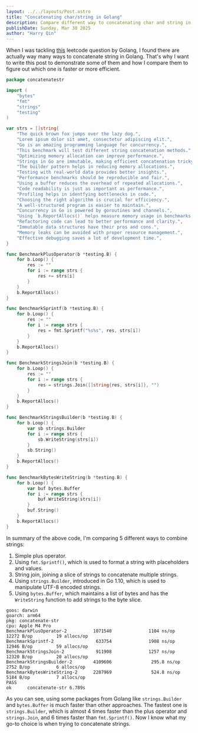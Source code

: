 ```yaml
---
layout: ../../layouts/Post.astro
title: "Concatenating char/string in Golang"
description: Compare different way to concatenating char and string in Golang
publishDate: Sunday, Mar 30 2025
author: "Harry Qin"
---
```


When I was tackling [this](https://leetcode.com/problems/group-anagrams/description/) leetcode question by Golang, I found there are actually way many ways to concatenate string in Golang. That's why I want to write this post to demonstrate some of them and how I compare them to figure out which one is faster or more efficient.

```go
package concatenatestr

import (
	"bytes"
	"fmt"
	"strings"
	"testing"
)

var strs = []string{
	"The quick brown fox jumps over the lazy dog.",
	"Lorem ipsum dolor sit amet, consectetur adipiscing elit.",
	"Go is an amazing programming language for concurrency.",
	"This benchmark will test different string concatenation methods.",
	"Optimizing memory allocation can improve performance.",
	"Strings in Go are immutable, making efficient concatenation tricky.",
	"The builder pattern helps in reducing memory allocations.",
	"Testing with real-world data provides better insights.",
	"Performance benchmarks should be reproducible and fair.",
	"Using a buffer reduces the overhead of repeated allocations.",
	"Code readability is just as important as performance.",
	"Profiling helps in identfying bottlenecks in code.",
	"Choosing the right algorithm is crucial for efficiency.",
	"A well-structured program is easier to maintain.",
	"Concurrency in Go is powered by goroutines and channels.",
	"Using `b.ReportAllocs()` helps measure memory usage in benchmarks.",
	"Refactoring code can lead to better performance and clarity.",
	"Immutable data structures have their pros and cons.",
	"Memory leaks can be avoided with proper resource management.",
	"Effective debugging saves a lot of development time.",
}

func BenchmarkPlusOperator(b *testing.B) {
	for b.Loop() {
		res := ""
		for i := range strs {
			res += strs[i]
		}
	}
	b.ReportAllocs()
}

func BenchmarkSprintf(b *testing.B) {
	for b.Loop() {
		res := ""
		for i := range strs {
			res = fmt.Sprintf("%s%s", res, strs[i])
		}
	}
	b.ReportAllocs()
}

func BenchmarkStringsJoin(b *testing.B) {
	for b.Loop() {
		res := ""
		for i := range strs {
			res = strings.Join([]string{res, strs[i]}, "")
		}
	}
	b.ReportAllocs()
}

func BenchmarkStringsBuilder(b *testing.B) {
	for b.Loop() {
		var sb strings.Builder
		for i := range strs {
			sb.WriteString(strs[i])
		}
		sb.String()
	}
	b.ReportAllocs()
}

func BenchmarkBytesWriteString(b *testing.B) {
	for b.Loop() {
		var buf bytes.Buffer
		for i := range strs {
			buf.WriteString(strs[i])
		}
		buf.String()
	}
	b.ReportAllocs()
}

```

In summary of the above code, I'm comparing 5 different ways to combine strings:

1. Simple plus operator.
2. Using `fmt.Sprintf()`, which is used to format a string with placeholders and values.
3. String join, joining a slice of strings to concatenate multiple strings.
4. Using `strings.Builder`, introduced in Go 1.10, which is used to manipulate UTF-8 encoded strings.
5. Using `bytes.Buffer`, which maintains a list of bytes and has the `WriteString` function to add strings to the byte slice.

```
goos: darwin
goarch: arm64
pkg: concatenate-str
cpu: Apple M4 Pro
BenchmarkPlusOperator-2          1071540              1104 ns/op           12272 B/op         19 allocs/op
BenchmarkSprintf-2                633754              1908 ns/op           12946 B/op         59 allocs/op
BenchmarkStringsJoin-2            911908              1257 ns/op           12320 B/op         20 allocs/op
BenchmarkStringsBuilder-2        4109606               295.8 ns/op          2752 B/op          6 allocs/op
BenchmarkBytesWriteString-2      2287969               524.8 ns/op          5184 B/op          7 allocs/op
PASS
ok      concatenate-str 6.789s
```

As you can see, using some packages from Golang like `strings.Builder` and `bytes.Buffer` is much faster than other approaches. The fastest one is `strings.Builder`, which is almost 4 times faster than the plus operator and `strings.Join`, and 6 times faster than `fmt.Sprintf()`. Now I know what my go-to choice is when trying to concatenate strings.